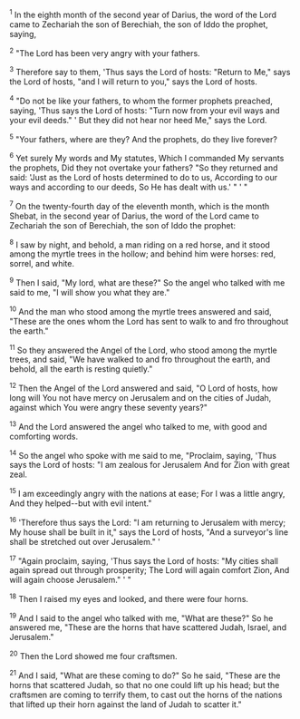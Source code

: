 <sup>1</sup> 
In the eighth month of the second year of Darius, the word of the Lord came to Zechariah the son of Berechiah, the son of Iddo the prophet, saying, 

<sup>2</sup> 
"The Lord has been very angry with your fathers. 

<sup>3</sup> 
Therefore say to them, 'Thus says the Lord of hosts: "Return to Me," says the Lord of hosts, "and I will return to you," says the Lord of hosts. 

<sup>4</sup> 
"Do not be like your fathers, to whom the former prophets preached, saying, 'Thus says the Lord of hosts: "Turn now from your evil ways and your evil deeds." ' But they did not hear nor heed Me," says the Lord. 

<sup>5</sup> 
"Your fathers, where are they? And the prophets, do they live forever? 

<sup>6</sup> 
Yet surely My words and My statutes, Which I commanded My servants the prophets, Did they not overtake your fathers? "So they returned and said: 'Just as the Lord of hosts determined to do to us, According to our ways and according to our deeds, So He has dealt with us.' " ' " 

<sup>7</sup> 
On the twenty-fourth day of the eleventh month, which is the month Shebat, in the second year of Darius, the word of the Lord came to Zechariah the son of Berechiah, the son of Iddo the prophet: 

<sup>8</sup> 
I saw by night, and behold, a man riding on a red horse, and it stood among the myrtle trees in the hollow; and behind him were horses: red, sorrel, and white. 

<sup>9</sup> 
Then I said, "My lord, what are these?" So the angel who talked with me said to me, "I will show you what they are." 

<sup>10</sup> 
And the man who stood among the myrtle trees answered and said, "These are the ones whom the Lord has sent to walk to and fro throughout the earth." 

<sup>11</sup> 
So they answered the Angel of the Lord, who stood among the myrtle trees, and said, "We have walked to and fro throughout the earth, and behold, all the earth is resting quietly." 

<sup>12</sup> 
Then the Angel of the Lord answered and said, "O Lord of hosts, how long will You not have mercy on Jerusalem and on the cities of Judah, against which You were angry these seventy years?" 

<sup>13</sup> 
And the Lord answered the angel who talked to me, with good and comforting words. 

<sup>14</sup> 
So the angel who spoke with me said to me, "Proclaim, saying, 'Thus says the Lord of hosts: "I am zealous for Jerusalem And for Zion with great zeal. 

<sup>15</sup> 
I am exceedingly angry with the nations at ease; For I was a little angry, And they helped--but with evil intent." 

<sup>16</sup> 
'Therefore thus says the Lord: "I am returning to Jerusalem with mercy; My house shall be built in it," says the Lord of hosts, "And a surveyor's line shall be stretched out over Jerusalem." ' 

<sup>17</sup> 
"Again proclaim, saying, 'Thus says the Lord of hosts: "My cities shall again spread out through prosperity; The Lord will again comfort Zion, And will again choose Jerusalem." ' " 

<sup>18</sup> 
Then I raised my eyes and looked, and there were four horns. 

<sup>19</sup> 
And I said to the angel who talked with me, "What are these?" So he answered me, "These are the horns that have scattered Judah, Israel, and Jerusalem." 

<sup>20</sup> 
Then the Lord showed me four craftsmen. 

<sup>21</sup> 
And I said, "What are these coming to do?" So he said, "These are the horns that scattered Judah, so that no one could lift up his head; but the craftsmen are coming to terrify them, to cast out the horns of the nations that lifted up their horn against the land of Judah to scatter it."